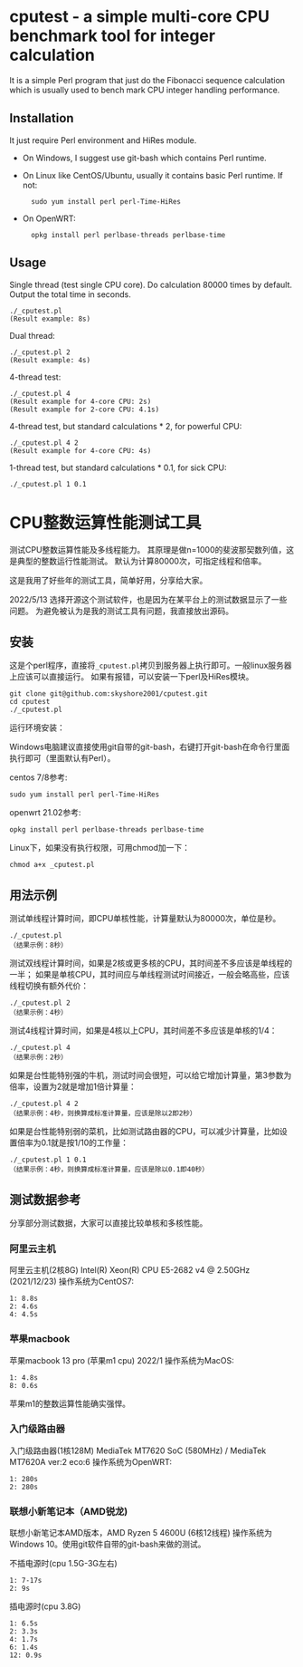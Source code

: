 # cputest - a simple multi-core CPU benchmark tool for integer calculation

It is a simple Perl program that just do the Fibonacci sequence calculation which is usually used to bench mark CPU integer handling performance.

## Installation

It just require Perl environment and HiRes module.

- On Windows, I suggest use git-bash which contains Perl runtime.
- On Linux like CentOS/Ubuntu, usually it contains basic Perl runtime. If not:

		sudo yum install perl perl-Time-HiRes

- On OpenWRT:

		opkg install perl perlbase-threads perlbase-time

## Usage

Single thread (test single CPU core). Do calculation 80000 times by default. Output the total time in seconds.

	./_cputest.pl
	(Result example: 8s)

Dual thread:

	./_cputest.pl 2
	(Result example: 4s)

4-thread test:

	./_cputest.pl 4
	(Result example for 4-core CPU: 2s)
	(Result example for 2-core CPU: 4.1s)

4-thread test, but standard calculations * 2, for powerful CPU:

	./_cputest.pl 4 2
	(Result example for 4-core CPU: 4s)

1-thread test, but standard calculations * 0.1, for sick CPU:

	./_cputest.pl 1 0.1

# CPU整数运算性能测试工具

测试CPU整数运算性能及多线程能力。
其原理是做n=1000的斐波那契数列值，这是典型的整数运行性能测试。
默认为计算80000次，可指定线程和倍率。

这是我用了好些年的测试工具，简单好用，分享给大家。

2022/5/13 选择开源这个测试软件，也是因为在某平台上的测试数据显示了一些问题。
为避免被认为是我的测试工具有问题，我直接放出源码。

## 安装

这是个perl程序，直接将`_cputest.pl`拷贝到服务器上执行即可。一般linux服务器上应该可以直接运行。
如果有报错，可以安装一下perl及HiRes模块。

	git clone git@github.com:skyshore2001/cputest.git
	cd cputest
	./_cputest.pl

运行环境安装：

Windows电脑建议直接使用git自带的git-bash，右键打开git-bash在命令行里面执行即可（里面默认有Perl）。

centos 7/8参考:

	sudo yum install perl perl-Time-HiRes

openwrt 21.02参考:

	opkg install perl perlbase-threads perlbase-time

Linux下，如果没有执行权限，可用chmod加一下：

	chmod a+x _cputest.pl

## 用法示例

测试单线程计算时间，即CPU单核性能，计算量默认为80000次，单位是秒。

	./_cputest.pl
	（结果示例：8秒）

测试双线程计算时间，如果是2核或更多核的CPU，其时间差不多应该是单线程的一半；
如果是单核CPU，其时间应与单线程测试时间接近，一般会略高些，应该线程切换有额外代价：

	./_cputest.pl 2
	（结果示例：4秒）

测试4线程计算时间，如果是4核以上CPU，其时间差不多应该是单核的1/4：

	./_cputest.pl 4
	（结果示例：2秒）

如果是台性能特别强的牛机，测试时间会很短，可以给它增加计算量，第3参数为倍率，设置为2就是增加1倍计算量：

	./_cputest.pl 4 2
	（结果示例：4秒，则换算成标准计算量，应该是除以2即2秒）

如果是台性能特别弱的菜机，比如测试路由器的CPU，可以减少计算量，比如设置倍率为0.1就是按1/10的工作量：

	./_cputest.pl 1 0.1
	（结果示例：4秒，则换算成标准计算量，应该是除以0.1即40秒）

## 测试数据参考

分享部分测试数据，大家可以直接比较单核和多核性能。

### 阿里云主机

阿里云主机(2核8G) Intel(R) Xeon(R) CPU E5-2682 v4 @ 2.50GHz (2021/12/23)
操作系统为CentOS7:

	1: 8.8s
	2: 4.6s
	4: 4.5s

### 苹果macbook

苹果macbook 13 pro (苹果m1 cpu) 2022/1
操作系统为MacOS:

	1: 4.8s
	8: 0.6s

苹果m1的整数运算性能确实强悍。

### 入门级路由器

入门级路由器(1核128M)  MediaTek MT7620 SoC (580MHz) / MediaTek MT7620A ver:2 eco:6
操作系统为OpenWRT:

	1: 280s
	2: 280s

### 联想小新笔记本（AMD锐龙)

联想小新笔记本AMD版本，AMD Ryzen 5 4600U (6核12线程)
操作系统为Windows 10。使用git软件自带的git-bash来做的测试。

不插电源时(cpu 1.5G-3G左右)

	1: 7-17s
	2: 9s

插电源时(cpu 3.8G)

	1: 6.5s
	2: 3.3s
	4: 1.7s
	6: 1.4s
	12: 0.9s

